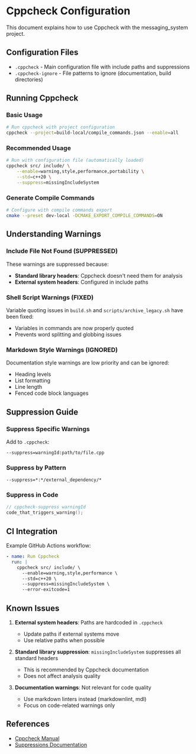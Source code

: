 # Cppcheck Configuration

This document explains how to use Cppcheck with the messaging_system project.

## Configuration Files

- `.cppcheck` - Main configuration file with include paths and suppressions
- `.cppcheck-ignore` - File patterns to ignore (documentation, build directories)

## Running Cppcheck

### Basic Usage

```bash
# Run cppcheck with project configuration
cppcheck --project=build-local/compile_commands.json --enable=all
```

### Recommended Usage

```bash
# Run with configuration file (automatically loaded)
cppcheck src/ include/ \
    --enable=warning,style,performance,portability \
    --std=c++20 \
    --suppress=missingIncludeSystem
```

### Generate Compile Commands

```bash
# Configure with compile commands export
cmake --preset dev-local -DCMAKE_EXPORT_COMPILE_COMMANDS=ON
```

## Understanding Warnings

### Include File Not Found (SUPPRESSED)

These warnings are suppressed because:
- **Standard library headers**: Cppcheck doesn't need them for analysis
- **External system headers**: Configured in include paths

### Shell Script Warnings (FIXED)

Variable quoting issues in `build.sh` and `scripts/archive_legacy.sh` have been fixed:
- Variables in commands are now properly quoted
- Prevents word splitting and globbing issues

### Markdown Style Warnings (IGNORED)

Documentation style warnings are low priority and can be ignored:
- Heading levels
- List formatting
- Line length
- Fenced code block languages

## Suppression Guide

### Suppress Specific Warnings

Add to `.cppcheck`:
```
--suppress=warningId:path/to/file.cpp
```

### Suppress by Pattern

```
--suppress=*:*/external_dependency/*
```

### Suppress in Code

```cpp
// cppcheck-suppress warningId
code_that_triggers_warning();
```

## CI Integration

Example GitHub Actions workflow:

```yaml
- name: Run Cppcheck
  run: |
    cppcheck src/ include/ \
      --enable=warning,style,performance \
      --std=c++20 \
      --suppress=missingIncludeSystem \
      --error-exitcode=1
```

## Known Issues

1. **External system headers**: Paths are hardcoded in `.cppcheck`
   - Update paths if external systems move
   - Use relative paths when possible

2. **Standard library suppression**: `missingIncludeSystem` suppresses all standard headers
   - This is recommended by Cppcheck documentation
   - Does not affect analysis quality

3. **Documentation warnings**: Not relevant for code quality
   - Use markdown linters instead (markdownlint, mdl)
   - Focus on code-related warnings only

## References

- [Cppcheck Manual](http://cppcheck.sourceforge.net/manual.pdf)
- [Suppressions Documentation](https://cppcheck.sourceforge.io/manual.html#idm165)
